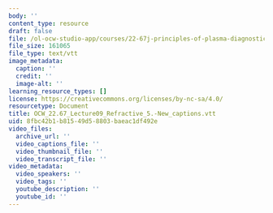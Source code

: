 ```yaml
---
body: ''
content_type: resource
draft: false
file: /ol-ocw-studio-app/courses/22-67j-principles-of-plasma-diagnostics-fall-2023/ocw_2267_lecture09_refractive_5-new_captions.vtt
file_size: 161065
file_type: text/vtt
image_metadata:
  caption: ''
  credit: ''
  image-alt: ''
learning_resource_types: []
license: https://creativecommons.org/licenses/by-nc-sa/4.0/
resourcetype: Document
title: OCW_22.67_Lecture09_Refractive_5.-New_captions.vtt
uid: 8fbc42b1-b815-49d5-8803-baeac1df492e
video_files:
  archive_url: ''
  video_captions_file: ''
  video_thumbnail_file: ''
  video_transcript_file: ''
video_metadata:
  video_speakers: ''
  video_tags: ''
  youtube_description: ''
  youtube_id: ''
---
```

